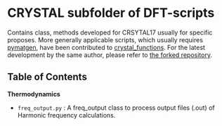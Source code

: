 # CRYSTAL subfolder of DFT-scripts

Contains class, methods developed for CRSYTAL17 usually for specific proposes. More generally applicable scripts, which usually requires [pymatgen](https://pymatgen.org/index.html), have been contributed to [crystal_functions](https://github.com/crystal-code-tools/crystal_functions). For the latest development by the same author, please refer to [the forked repository](https://github.com/Spica-Vir/crystal_functions).

## Table of Contents

**Thermodynamics**  
* `freq_output.py` : A freq_output class to process output files (.out) of Harmonic frequency calculations.
